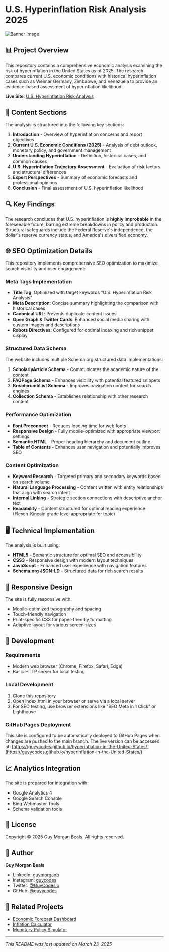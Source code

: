 # U.S. Hyperinflation Risk Analysis 2025

![Banner Image](https://imgur.com/9cvyHrQ.png)

## 📊 Project Overview

This repository contains a comprehensive economic analysis examining the risk of hyperinflation in the United States as of 2025. The research compares current U.S. economic conditions with historical hyperinflation cases such as Weimar Germany, Zimbabwe, and Venezuela to provide an evidence-based assessment of hyperinflation likelihood.

**Live Site**: [U.S. Hyperinflation Risk Analysis](https://guyycodes.github.io/hyperinflation-in-the-United-States/)

## 📑 Content Sections

The analysis is structured into the following key sections:

1. **Introduction** - Overview of hyperinflation concerns and report objectives
2. **Current U.S. Economic Conditions (2025)** - Analysis of debt outlook, monetary policy, and government management
3. **Understanding Hyperinflation** - Definition, historical cases, and common causes
4. **U.S. Hyperinflation Trajectory Assessment** - Evaluation of risk factors and structural differences
5. **Expert Perspectives** - Summary of economic forecasts and professional opinions
6. **Conclusion** - Final assessment of U.S. hyperinflation likelihood

## 🔍 Key Findings

The research concludes that U.S. hyperinflation is **highly improbable** in the foreseeable future, barring extreme breakdowns in policy and production. Structural safeguards include the Federal Reserve's independence, the dollar's reserve currency status, and America's diversified economy.

## 🌐 SEO Optimization Details

This repository implements comprehensive SEO optimization to maximize search visibility and user engagement:

### Meta Tags Implementation

- **Title Tag**: Optimized with target keywords "U.S. Hyperinflation Risk Analysis"
- **Meta Description**: Concise summary highlighting the comparison with historical cases
- **Canonical URL**: Prevents duplicate content issues
- **Open Graph & Twitter Cards**: Enhanced social media sharing with custom images and descriptions
- **Robots Directives**: Configured for optimal indexing and rich snippet display

### Structured Data Schema

The website includes multiple Schema.org structured data implementations:

1. **ScholarlyArticle Schema** - Communicates the academic nature of the content
2. **FAQPage Schema** - Enhances visibility with potential featured snippets
3. **BreadcrumbList Schema** - Improves navigation context for search engines
4. **Collection Schema** - Establishes relationship with other research content

### Performance Optimization

- **Font Preconnect** - Reduces loading time for web fonts
- **Responsive Design** - Fully mobile-optimized with appropriate viewport settings
- **Semantic HTML** - Proper heading hierarchy and document outline
- **Table of Contents** - Enhances user navigation and potentially improves SEO

### Content Optimization

- **Keyword Research** - Targeted primary and secondary keywords based on search volume
- **Natural Language Processing** - Content written with entity relationships that align with search intent
- **Internal Linking** - Strategic section connections with descriptive anchor text
- **Readability** - Content structured for optimal reading experience (Flesch-Kincaid grade level appropriate for topic)

## 🖥️ Technical Implementation

The analysis is built using:

- **HTML5** - Semantic structure for optimal SEO and accessibility
- **CSS3** - Responsive design with modern layout techniques
- **JavaScript** - Enhanced user experience with navigation features
- **Schema.org JSON-LD** - Structured data for rich search results

## 📱 Responsive Design

The site is fully responsive with:

- Mobile-optimized typography and spacing
- Touch-friendly navigation
- Print-specific CSS for paper-friendly formatting
- Adaptive layout for various screen sizes

## 🔧 Development

### Requirements

- Modern web browser (Chrome, Firefox, Safari, Edge)
- Basic HTTP server for local testing

### Local Development

1. Clone this repository
2. Open index.html in your browser or serve via a local server
3. For SEO testing, use browser extensions like "SEO Meta in 1 Click" or Lighthouse

### GitHub Pages Deployment

This site is configured to be automatically deployed to GitHub Pages when changes are pushed to the main branch. The live version can be accessed at:
[https://guyycodes.github.io/hyperinflation-in-the-United-States/](https://guyycodes.github.io/hyperinflation-in-the-United-States/)

## 📈 Analytics Integration

The site is prepared for integration with:

- Google Analytics 4
- Google Search Console
- Bing Webmaster Tools
- Schema validation tools

## 📄 License

Copyright © 2025 Guy Morgan Beals. All rights reserved.

## 👤 Author

**Guy Morgan Beals**

- LinkedIn: [guymorganb](https://www.linkedin.com/in/guymorganb/)
- Instagram: [guycodes](https://www.instagram.com/guyycodes)
- Twitter: [@GuyCodesio](https://x.com/GuyCodesio)
- GitHub: [@guyycodes](https://github.com/guyycodes)

## 🔗 Related Projects

- [Economic Forecast Dashboard](https://github.com/guyycodes/economic-dashboard)
- [Inflation Calculator](https://github.com/guyycodes/inflation-calculator)
- [Monetary Policy Simulator](https://github.com/guyycodes/monetary-policy-simulator)

---

*This README was last updated on March 23, 2025* 